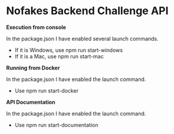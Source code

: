# Nofakes Backend Challenge API

**Execution from console**

In the package.json I have enabled several launch commands.
- If it is Windows, use npm run start-windows
- If it is a Mac, use npm run start-mac

**Running from Docker**

In the package.json I have enabled the launch command.
- Use npm run start-docker

**API Documentation**

In the package.json I have enabled the launch command.
- Use npm run start-documentation

